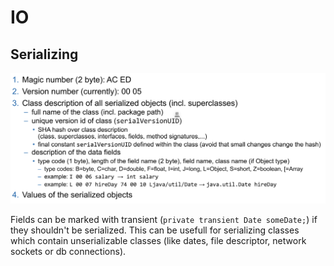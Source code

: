 # IO

## Serializing

![image-20220421103413866](res/image-20220421103413866.png)

Fields can be marked with transient (`private transient Date someDate;`) if they shouldn't be serialized. This can be usefull for serializing classes which contain unserializable classes (like dates, file descriptor, network sockets or db connections).
